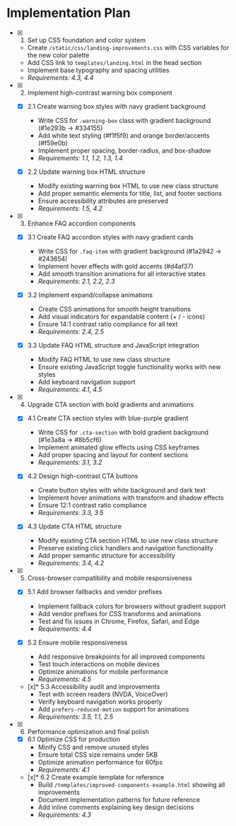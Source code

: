 # Implementation Plan

- [x] 1. Set up CSS foundation and color system
  - Create `/static/css/landing-improvements.css` with CSS variables for the new color palette
  - Add CSS link to `templates/landing.html` in the head section
  - Implement base typography and spacing utilities
  - _Requirements: 4.3, 4.4_

- [x] 2. Implement high-contrast warning box component
  - [x] 2.1 Create warning box styles with navy gradient background
    - Write CSS for `.warning-box` class with gradient background (#1e293b → #334155)
    - Add white text styling (#f1f5f9) and orange border/accents (#f59e0b)
    - Implement proper spacing, border-radius, and box-shadow
    - _Requirements: 1.1, 1.2, 1.3, 1.4_
  
  - [x] 2.2 Update warning box HTML structure
    - Modify existing warning box HTML to use new class structure
    - Add proper semantic elements for title, list, and footer sections
    - Ensure accessibility attributes are preserved
    - _Requirements: 1.5, 4.2_

- [x] 3. Enhance FAQ accordion components
  - [x] 3.1 Create FAQ accordion styles with navy gradient cards
    - Write CSS for `.faq-item` with gradient background (#1a2942 → #243654)
    - Implement hover effects with gold accents (#d4af37)
    - Add smooth transition animations for all interactive states
    - _Requirements: 2.1, 2.2, 2.3_
  
  - [x] 3.2 Implement expand/collapse animations
    - Create CSS animations for smooth height transitions
    - Add visual indicators for expandable content (+ / - icons)
    - Ensure 14:1 contrast ratio compliance for all text
    - _Requirements: 2.4, 2.5_
  
  - [x] 3.3 Update FAQ HTML structure and JavaScript integration
    - Modify FAQ HTML to use new class structure
    - Ensure existing JavaScript toggle functionality works with new styles
    - Add keyboard navigation support
    - _Requirements: 4.1, 4.5_

- [x] 4. Upgrade CTA section with bold gradients and animations
  - [x] 4.1 Create CTA section styles with blue-purple gradient
    - Write CSS for `.cta-section` with bold gradient background (#1e3a8a → #8b5cf6)
    - Implement animated glow effects using CSS keyframes
    - Add proper spacing and layout for content sections
    - _Requirements: 3.1, 3.2_
  
  - [x] 4.2 Design high-contrast CTA buttons
    - Create button styles with white background and dark text
    - Implement hover animations with transform and shadow effects
    - Ensure 12:1 contrast ratio compliance
    - _Requirements: 3.3, 3.5_
  
  - [x] 4.3 Update CTA HTML structure
    - Modify existing CTA section HTML to use new class structure
    - Preserve existing click handlers and navigation functionality
    - Add proper semantic structure for accessibility
    - _Requirements: 3.4, 4.2_

- [x] 5. Cross-browser compatibility and mobile responsiveness
  - [x] 5.1 Add browser fallbacks and vendor prefixes
    - Implement fallback colors for browsers without gradient support
    - Add vendor prefixes for CSS transforms and animations
    - Test and fix issues in Chrome, Firefox, Safari, and Edge
    - _Requirements: 4.4_
  
  - [x] 5.2 Ensure mobile responsiveness
    - Add responsive breakpoints for all improved components
    - Test touch interactions on mobile devices
    - Optimize animations for mobile performance
    - _Requirements: 4.5_
  
  - [x]* 5.3 Accessibility audit and improvements
    - Test with screen readers (NVDA, VoiceOver)
    - Verify keyboard navigation works properly
    - Add `prefers-reduced-motion` support for animations
    - _Requirements: 3.5, 1.1, 2.5_

- [x] 6. Performance optimization and final polish
  - [x] 6.1 Optimize CSS for production
    - Minify CSS and remove unused styles
    - Ensure total CSS size remains under 5KB
    - Optimize animation performance for 60fps
    - _Requirements: 4.1_
  
  - [x]* 6.2 Create example template for reference
    - Build `/templates/improved-components-example.html` showing all improvements
    - Document implementation patterns for future reference
    - Add inline comments explaining key design decisions
    - _Requirements: 4.3_